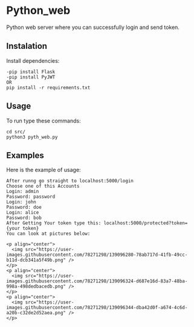 # Python_web
Python web server where you can successfully login and send token.
## Instalation
Install dependencies:

```shell
-pip install Flask
-pip install PyJWT
OR
pip install -r requirements.txt
```

## Usage

To run type these commands:

```shell
cd src/
python3 pyth_web.py
```

## Examples

Here is the example of usage:

```shell
After runng go straight to localhost:5000/login 
Choose one of this Accounts 
Login: admin
Password: password
Login: john 
Password: doe
Login: alice
Password: bob
After Getting Your token type this: localhost:5000/protected?token={your token}
You can look at pictures below:

<p align="center">
  <img src="https://user-images.githubusercontent.com/78271298/139096280-78ab717d-41fb-49cc-b11d-dcb341a5f49b.png" />
</p>
<p align="center">
  <img src="https://user-images.githubusercontent.com/78271298/139096324-d687e16d-83a7-48ba-998a-498dedbacedb.png" />
</p>
<p align="center">
  <img src="https://user-images.githubusercontent.com/78271298/139096344-dba42d0f-a674-4c6d-a20b-c32de2d52aea.png" />
</p>

